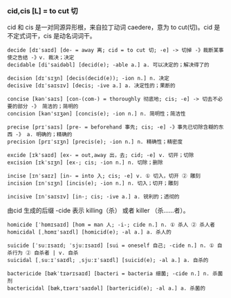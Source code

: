 ### cid,cis [L] = to cut 切

cid 和 cis 是一对同源异形根，来自拉丁动词 caedere，意为 to cut(切)。cid 是不定式词干，cis 是动名词词干。

    decide [dɪˈsaɪd] [de- = away 离; cid = to cut 切; -e] -> 切掉 -》裁断某事使之告结 -》v. 裁决；决定
    decidable [di'saidəbl] [decid(e); -able a.] a. 可以决定的；解决得了的

    decision [dɪˈsɪʒn] [decis(decid(e)); -ion n.] n. 决定
    decisive [dɪˈsaɪsɪv] [decis; -ive a.] a. 决定性的；果断的

    concise [kənˈsaɪs] [con-(com-) = thoroughly 彻底地; cis; -e] -> 切去不必要的部分 -》 简洁的；简明的
    concision [kən'sɪʒən] [concis(e); -ion n.] n. 简明性；简洁性

    precise [prɪˈsaɪs] [pre- = beforehand 事先; cis; -e] -》事先已切除含糊的东西 -》 a. 明确的；精确的
    precision [prɪˈsɪʒn] [precis(e); -ion n.] n. 精确性；精密度

    excide [ɪk'saɪd] [ex- = out,away 出，去; cid; -e] v. 切开；切除
    excision [ɪkˈsɪʒn] [ex-; cis; -ion n.] n. 切除；删除

    incise [ɪnˈsaɪz] [in- = into 入; cis; -e] v. ① 切入，切开 ② 雕刻
    incision [ɪnˈsɪʒn] [incis(e); -ion n.] n. 切入；切开；雕刻

    incisive [ɪnˈsaɪsɪv] [in-; cis; -ive a.] a. 锐利的；透彻的

由cid 生成的后缀 -cide 表示 killing（杀） 或者 killer （杀……者）。

    homicide [ˈhɒmɪsaɪd] [hom = man 人; -i-; cide n.] n. ① 杀人 ② 杀人者
    homicidal [ˌhɒmɪˈsaɪdl] [homicid(e); -al a.] a. 杀人的

    suicide [ˈsuːɪsaɪd; ˈsjuːɪsaɪd] [sui = oneself 自己; -cide n.] n. ① 自杀行为 ② 自杀者 | v. 自杀
    suicidal [ˌsuːɪˈsaɪdl; ˌsjuːɪˈsaɪdl] [suicid(e); -al a.] a. 自杀的

    bactericide [bækˈtɪərɪsaɪd] [bacteri = bacteria 细菌; -cide n.] n. 杀菌剂
    bactericidal [bæk,tɪərɪ'saɪdəl] [bartericid(e); -al a.] a. 杀菌的